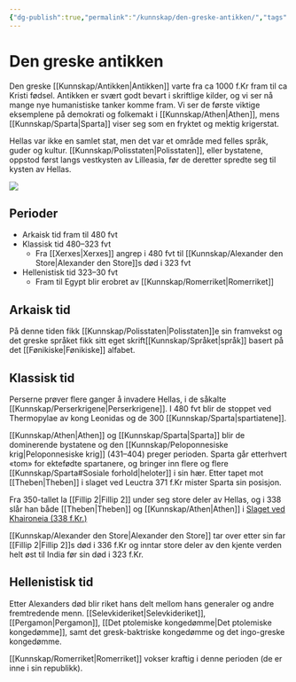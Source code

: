 ```yaml
---
{"dg-publish":true,"permalink":"/kunnskap/den-greske-antikken/","tags":["historie"]}
---
```


# Den greske antikken
Den greske [[Kunnskap/Antikken\|Antikken]] varte fra ca 1000 f.Kr fram til ca Kristi fødsel. Antikken er svært godt bevart i skriftlige kilder, og vi ser nå mange nye humanistiske tanker komme fram. Vi ser de første viktige eksemplene på demokrati og folkemakt i [[Kunnskap/Athen\|Athen]], mens [[Kunnskap/Sparta\|Sparta]] viser seg som en fryktet og mektig krigerstat.

Hellas var ikke en samlet stat, men det var et område med felles språk, guder og kultur. [[Kunnskap/Polisstaten\|Polisstaten]], eller bystatene, oppstod først langs vestkysten av Lilleasia, før de deretter spredte seg til kysten av Hellas.

![](https://media.snl.no/media/18721/standard_hellasKart1cc2.png)

## Perioder
- Arkaisk tid fram til 480 fvt
- Klassisk tid 480–323 fvt
	- Fra [[Xerxes\|Xerxes]] angrep i 480 fvt til [[Kunnskap/Alexander den Store\|Alexander den Store]]s død i 323 fvt
- Hellenistisk tid 323–30 fvt
	- Fram til Egypt blir erobret av [[Kunnskap/Romerriket\|Romerriket]]

## Arkaisk tid
På denne tiden fikk [[Kunnskap/Polisstaten\|Polisstaten]]e sin framvekst og det greske språket fikk sitt eget skrift[[Kunnskap/Språket\|språk]] basert på det [[Fønikiske\|Fønikiske]] alfabet.

## Klassisk tid
Perserne prøver flere ganger å invadere Hellas, i de såkalte [[Kunnskap/Perserkrigene\|Perserkrigene]]. I 480 fvt blir de stoppet ved Thermopylae av kong Leonidas og de 300 [[Kunnskap/Sparta\|spartiatene]].

[[Kunnskap/Athen\|Athen]] og [[Kunnskap/Sparta\|Sparta]] blir de dominerende bystatene og den [[Kunnskap/Peloponnesiske krig\|Peloponnesiske krig]] (431–404) preger perioden. Sparta går etterhvert «tom» for ektefødte spartanere, og bringer inn flere og flere [[Kunnskap/Sparta#Sosiale forhold\|heloter]] i sin hær. Etter tapet mot [[Theben\|Theben]] i slaget ved Leuctra 371 f.Kr mister Sparta sin posisjon.

Fra 350-tallet la [[Fillip 2\|Fillip 2]] under seg store deler av Hellas, og i 338 slår han både [[Theben\|Theben]] og [[Kunnskap/Athen\|Athen]] i [Slaget ved Khaironeia (338 f.Kr.)](https://no.wikipedia.org/wiki/Slaget%20ved%20Khaironeia%20(338%20f.Kr.))

[[Kunnskap/Alexander den Store\|Alexander den Store]] tar over etter sin far [[Fillip 2\|Fillip 2]]s død i 336 f.Kr og inntar store deler av den kjente verden helt øst til India før sin død i 323 f.Kr. 

## Hellenistisk tid
Etter Alexanders død blir riket hans delt mellom hans generaler og andre fremtredende menn. [[Selevkideriket\|Selevkideriket]], [[Pergamon\|Pergamon]], [[Det ptolemiske kongedømme\|Det ptolemiske kongedømme]], samt det gresk-baktriske kongedømme og det ingo-greske kongedømme.

[[Kunnskap/Romerriket\|Romerriket]] vokser kraftig i denne perioden (de er inne i sin republikk).
